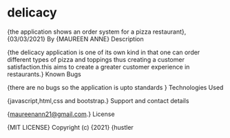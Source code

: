 # delicacy
{the application shows an order system for a pizza restaurant}, {03/03/2021} By {MAUREEN ANNE} Description

{the delicacy application is one of its own kind in that one can order different types of pizza and toppings thus creating a customer satisfaction.this aims to create a greater customer experience in restaurants.} Known Bugs

{there are no bugs so the application is upto standards } Technologies Used

{javascript,html,css and bootstrap.} Support and contact details

{maureenann21@gmail.com.} License

{MIT LICENSE} Copyright (c) {2021} {hustler